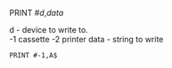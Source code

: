 PRINT #*d*,*data*

  d   - device to write to.  
        -1 cassette
        -2 printer
  data - string to write

```ecb2
PRINT #-1,A$
```

